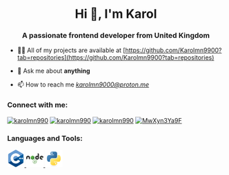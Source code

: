 <h1 align="center">Hi 👋, I'm Karol</h1>
<h3 align="center">A passionate frontend developer from United Kingdom</h3>

- 👨‍💻 All of my projects are available at [https://github.com/Karolmn9900?tab=repositories](https://github.com/Karolmn9900?tab=repositories)

- 💬 Ask me about **anything**

- 📫 How to reach me *karolmn9000@proton.me*

<h3 align="left">Connect with me:</h3>
<p align="left">
<a href="https://twitter.com/karolmn990" target="blank"><img align="center" src="https://raw.githubusercontent.com/rahuldkjain/github-profile-readme-generator/master/src/images/icons/Social/twitter.svg" alt="karolmn990" height="30" width="40" /></a>
<a href="https://instagram.com/karolmn990" target="blank"><img align="center" src="https://raw.githubusercontent.com/rahuldkjain/github-profile-readme-generator/master/src/images/icons/Social/instagram.svg" alt="karolmn990" height="30" width="40" /></a>
<a href="https://www.youtube.com/c/karolmn990" target="blank"><img align="center" src="https://raw.githubusercontent.com/rahuldkjain/github-profile-readme-generator/master/src/images/icons/Social/youtube.svg" alt="karolmn990" height="30" width="40" /></a>
<a href="https://discord.gg/MwXyn3Ya9F" target="blank"><img align="center" src="https://raw.githubusercontent.com/rahuldkjain/github-profile-readme-generator/master/src/images/icons/Social/discord.svg" alt="MwXyn3Ya9F" height="30" width="40" /></a>
</p>

<h3 align="left">Languages and Tools:</h3>
<p align="left"> <a href="https://www.w3schools.com/cpp/" target="_blank" rel="noreferrer"> <img src="https://raw.githubusercontent.com/devicons/devicon/master/icons/cplusplus/cplusplus-original.svg" alt="cplusplus" width="40" height="40"/> </a> <a href="https://nodejs.org" target="_blank" rel="noreferrer"> <img src="https://raw.githubusercontent.com/devicons/devicon/master/icons/nodejs/nodejs-original-wordmark.svg" alt="nodejs" width="40" height="40"/> </a> <a href="https://www.python.org" target="_blank" rel="noreferrer"> <img src="https://raw.githubusercontent.com/devicons/devicon/master/icons/python/python-original.svg" alt="python" width="40" height="40"/> </a> </p>
